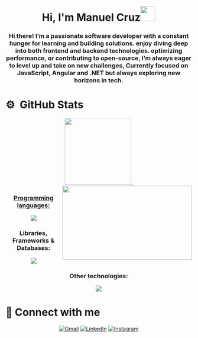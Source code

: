 <h1 align="center">Hi, I'm Manuel Cruz<img height="40" src="https://emoji.gg/assets/emoji/7333-parrotdance.gif"></h1>
<h3 align="center">Hi there! I’m a passionate software developer with a constant hunger for learning and building solutions. enjoy diving deep into both frontend and backend technologies. optimizing performance, or contributing to open-source, I’m always eager to level up and take on new challenges, Currently focused on JavaScript, Angular and .NET but always exploring new horizons in tech.</h3>


<h1 align="left">⚙️ &nbsp;GitHub Stats</h1>
<p align="center">
  <a href="https://github.com/ManuelxCruzh86">
    <img height="180em" src="https://github-readme-stats-eight-theta.vercel.app/api?username=ManuelxCruzh86&show_icons=true&theme=algolia&include_all_commits=true&count_private=true"/>
  </a>
  <a href="https://github.com/ManuelxCruzh86">
	<img align="right" height="200px" width="350px" src="https://github-readme-stats.vercel.app/api/top-langs/?username=ManuelxCruzh86&layout=compact&theme=aura&langs_count=9" />
	  <img height="150" />
</p>

<!--  <img height="180em" src="https://github-readme-stats-eight-theta.vercel.app/api/top-langs/?username=ManuelxCruzh86&layout=compact&langs_count=8&theme=algolia"/>
 -->

<h3 align="center">Programming languages:</h3>
<p align="center">
  <a href="https://skillicons.dev">
    <img src="https://skillicons.dev/icons?i=html,css,js,ts,cpp,cs,php,py" />
  </a>
</p>

<h3 align="center">Libraries, Frameworks & Databases:</h3>
<p align="center">
  <a href="https://skillicons.dev">
    <img src="https://skillicons.dev/icons?i=react,angular,nextjs,nodejs,tailwind,mysql,postgres,mongodb,firebase" />
  </a>
</p>

<h3 align="center">Other technologies:</h3>
<p align="center">
  <a href="https://skillicons.dev">
    <img src="https://skillicons.dev/icons?i=git,github,vite,pycharm,postman,obsidian,figma,dotnet,unreal,androidstudio,vscode,visualstudio" />
  </a>
</p>

<h1 align="left">🤝 Connect with me</h1>
<p align="center">
	<a href="mailto:manuel.cruzxh686@gmail.com"><img img src="https://img.shields.io/badge/gmail-%23EA4335.svg?style=plastic&logo=gmail&logoColor=white" alt="Gmail"/></a>
	<a href="https://www.linkedin.com/in/manuel-alejandro-cruz-hernandez-5062592b2/"><img src="https://img.shields.io/badge/linkedin-%230A66C2.svg?style=plastic&logo=linkedin&logoColor=white" alt="LinkedIn"/></a>
    <a href="https://www.instagram.com/m.cruzxh686/"><img src="https://img.shields.io/badge/Instagram-%23E4405F.svg?style=plastic&logo=instagram&logoColor=white" alt="Instagram"/></a>
</p>
